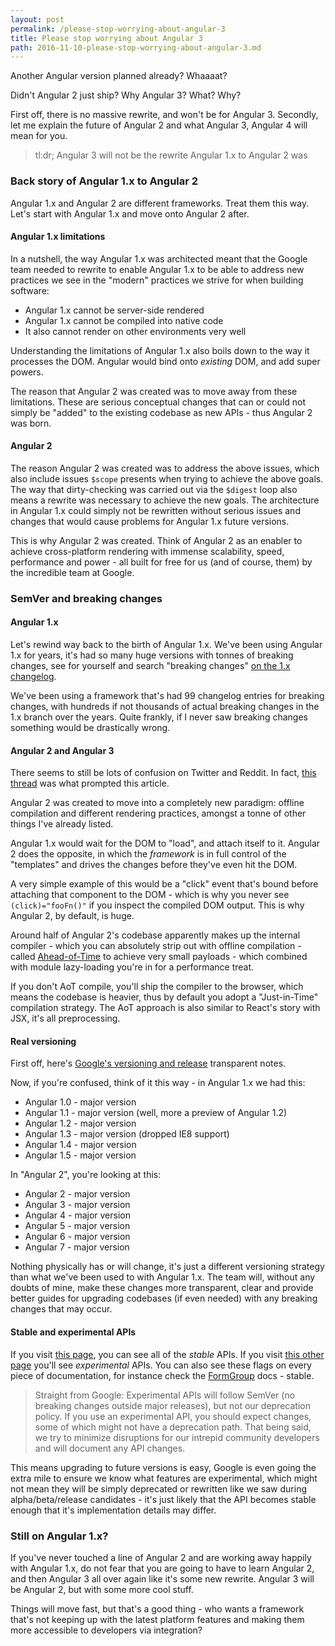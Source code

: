 ```yaml
---
layout: post
permalink: /please-stop-worrying-about-angular-3
title: Please stop worrying about Angular 3
path: 2016-11-10-please-stop-worrying-about-angular-3.md
---
```


Another Angular version planned already? Whaaaat?

Didn't Angular 2 just ship? Why Angular 3? What? Why?

First off, there is no massive rewrite, and won't be for Angular 3. Secondly, let me explain the future of Angular 2 and what Angular 3, Angular 4 will mean for you.

> tl:dr; Angular 3 will not be the rewrite Angular 1.x to Angular 2 was

### Back story of Angular 1.x to Angular 2

Angular 1.x and Angular 2 are different frameworks. Treat them this way. Let's start with Angular 1.x and move onto Angular 2 after.

#### Angular 1.x limitations

In a nutshell, the way Angular 1.x was architected meant that the Google team needed to rewrite to enable Angular 1.x to be able to address new practices we see in the "modern" practices we strive for when building software:

* Angular 1.x cannot be server-side rendered
* Angular 1.x cannot be compiled into native code
* It also cannot render on other environments very well

Understanding the limitations of Angular 1.x also boils down to the way it processes the DOM. Angular would bind onto _existing_ DOM, and add super powers.

The reason that Angular 2 was created was to move away from these limitations. These are serious conceptual changes that can or could not simply be "added" to the existing codebase as new APIs - thus Angular 2 was born.

#### Angular 2

The reason Angular 2 was created was to address the above issues, which also include issues `$scope` presents when trying to achieve the above goals. The way that dirty-checking was carried out via the `$digest` loop also means a rewrite was necessary to achieve the new goals. The architecture in Angular 1.x could simply not be rewritten without serious issues and changes that would cause problems for Angular 1.x future versions.

This is why Angular 2 was created. Think of Angular 2 as an enabler to achieve cross-platform rendering with immense scalability, speed, performance and power - all built for free for us (and of course, them) by the incredible team at Google.

### SemVer and breaking changes

#### Angular 1.x

Let's rewind way back to the birth of Angular 1.x. We've been using Angular 1.x for years, it's had so many huge versions with tonnes of breaking changes, see for yourself and search "breaking changes" [on the 1.x changelog](https://github.com/angular/angular.js/blob/master/CHANGELOG.md).

We've been using a framework that's had 99 changelog entries for breaking changes, with hundreds if not thousands of actual breaking changes in the 1.x branch over the years. Quite frankly, if I never saw breaking changes something would be drastically wrong.

#### Angular 2 and Angular 3

There seems to still be lots of confusion on Twitter and Reddit. In fact, [this thread](https://www.reddit.com/r/angularjs/comments/5c6st3/angular_3_is_hot_on_the_heels_of_angular_2/) was what prompted this article.

Angular 2 was created to move into a completely new paradigm: offline compilation and different rendering practices, amongst a tonne of other things I've already listed.

Angular 1.x would wait for the DOM to "load", and attach itself to it. Angular 2 does the opposite, in which the _framework_ is in full control of the "templates" and drives the changes before they've even hit the DOM.

A very simple example of this would be a "click" event that's bound before attaching that component to the DOM - which is why you never see `(click)="fooFn()"` if you inspect the compiled DOM output. This is why Angular 2, by default, is huge.

Around half of Angular 2's codebase apparently makes up the internal compiler - which you can absolutely strip out with offline compilation - called [Ahead-of-Time](https://angular.io/docs/ts/latest/cookbook/aot-compiler.html) to achieve very small payloads - which combined with module lazy-loading you're in for a performance treat.

If you don't AoT compile, you'll ship the compiler to the browser, which means the codebase is heavier, thus by default you adopt a "Just-in-Time" compilation strategy. The AoT approach is also similar to React's story with JSX, it's all preprocessing.

#### Real versioning

First off, here's [Google's versioning and release](http://angularjs.blogspot.co.uk/2016/10/versioning-and-releasing-angular.html) transparent notes.

Now, if you're confused, think of it this way - in Angular 1.x we had this:

* Angular 1.0 - major version
* Angular 1.1 - major version (well, more a preview of Angular 1.2)
* Angular 1.2 - major version
* Angular 1.3 - major version (dropped IE8 support)
* Angular 1.4 - major version
* Angular 1.5 - major version

In "Angular 2", you're looking at this:

* Angular 2 - major version
* Angular 3 - major version
* Angular 4 - major version
* Angular 5 - major version
* Angular 6 - major version
* Angular 7 - major version

Nothing physically has or will change, it's just a different versioning strategy than what we've been used to with Angular 1.x. The team will, without any doubts of mine, make these changes more transparent, clear and provide better guides for upgrading codebases (if even needed) with any breaking changes that may occur.

#### Stable and experimental APIs

If you visit [this page](https://angular.io/docs/ts/latest/api/#!?status=stable), you can see all of the _stable_ APIs. If you visit [this other page](https://angular.io/docs/ts/latest/api/#!?status=experimental) you'll see _experimental_ APIs. You can also see these flags on every piece of documentation, for instance check the [FormGroup](https://angular.io/docs/ts/latest/api/forms/index/FormGroup-class.html) docs - stable.

 
> Straight from Google: Experimental APIs will follow SemVer (no breaking changes outside major releases), but not our deprecation policy. If you use an experimental API, you should expect changes, some of which might not have a deprecation path. That being said, we try to minimize disruptions for our intrepid community developers and will document any API changes.

This means upgrading to future versions is easy, Google is even going the extra mile to ensure we know what features are experimental, which might not mean they will be simply deprecated or rewritten like we saw during alpha/beta/release candidates - it's just likely that the API becomes stable enough that it's implementation details may differ.


### Still on Angular 1.x?

If you've never touched a line of Angular 2 and are working away happily with Angular 1.x, do not fear that you are going to have to learn Angular 2, and then Angular 3 all over again like it's some new rewrite. Angular 3 will be Angular 2, but with some more cool stuff.

Things will move fast, but that's a good thing - who wants a framework that's not keeping up with the latest platform features and making them more accessible to developers via integration?
